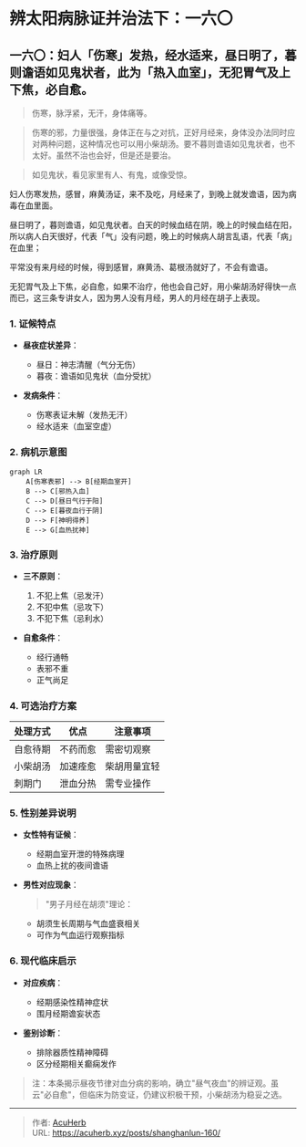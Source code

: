 # 辨太阳病脉证并治法下：一六〇


## 一六〇：妇人「伤寒」发热，经水适来，昼日明了，暮则谵语如见鬼状者，此为「热入血室」，无犯胃气及上下焦，必自愈。

<!--more-->

> 伤寒，脉浮紧，无汗，身体痛等。
 
> 伤寒的邪，力量很强，身体正在与之对抗，正好月经来，身体没办法同时应对两种问题，这种情况也可以用小柴胡汤。要不暮则谵语如见鬼状者，也不太好。虽然不治也会好，但是还是要治。

> 如见鬼状，看见家里有人、有鬼，或像受惊。

妇人伤寒发热，感冒，麻黄汤证，来不及吃，月经来了，到晚上就发谵语，因为病毒在血里面。

昼日明了，暮则谵语，如见鬼状者。白天的时候血结在阴，晚上的时候血结在阳，所以病人白天很好，代表「气」没有问题，晚上的时候病人胡言乱语，代表「病」在血里；

平常没有来月经的时候，得到感冒，麻黄汤、葛根汤就好了，不会有谵语。

无犯胃气及上下焦，必自愈，如果不治疗，他也会自己好，用小柴胡汤好得快一点而已，这三条专讲女人，因为男人没有月经，男人的月经在胡子上表现。

### 1. 证候特点
- **昼夜症状差异**：
  - 昼日：神志清醒（气分无伤）
  - 暮夜：谵语如见鬼状（血分受扰）

- **发病条件**：
  - 伤寒表证未解（发热无汗）
  - 经水适来（血室空虚）

### 2. 病机示意图
```mermaid
graph LR
    A[伤寒表邪] --> B[经期血室开]
    B --> C[邪热入血]
    C --> D[昼日气行于阳]
    C --> E[暮夜血行于阴]
    D --> F[神明得养]
    E --> G[血热扰神]
```

### 3. 治疗原则
- **三不原则**：
  1. 不犯上焦（忌发汗）
  2. 不犯中焦（忌攻下）
  3. 不犯下焦（忌利水）

- **自愈条件**：
  - 经行通畅
  - 表邪不重
  - 正气尚足

### 4. 可选治疗方案
| 处理方式 | 优点 | 注意事项 |
|---------|------|----------|
| 自愈待期 | 不药而愈 | 需密切观察 |
| 小柴胡汤 | 加速痊愈 | 柴胡用量宜轻 |
| 刺期门 | 泄血分热 | 需专业操作 |

### 5. 性别差异说明
- **女性特有证候**：
  - 经期血室开泄的特殊病理
  - 血热上扰的夜间谵语

- **男性对应现象**：
  > "男子月经在胡须"理论：
  - 胡须生长周期与气血盛衰相关
  - 可作为气血运行观察指标

### 6. 现代临床启示
- **对应疾病**：
  - 经期感染性精神症状
  - 围月经期谵妄状态

- **鉴别诊断**：
  - 排除器质性精神障碍
  - 区分经期相关癫痫发作

> 注：本条揭示昼夜节律对血分病的影响，确立"昼气夜血"的辨证观。虽云"必自愈"，但临床为防变证，仍建议积极干预，小柴胡汤为稳妥之选。

---

> 作者: [AcuHerb](https://acuherb.xyz)  
> URL: https://acuherb.xyz/posts/shanghanlun-160/  

